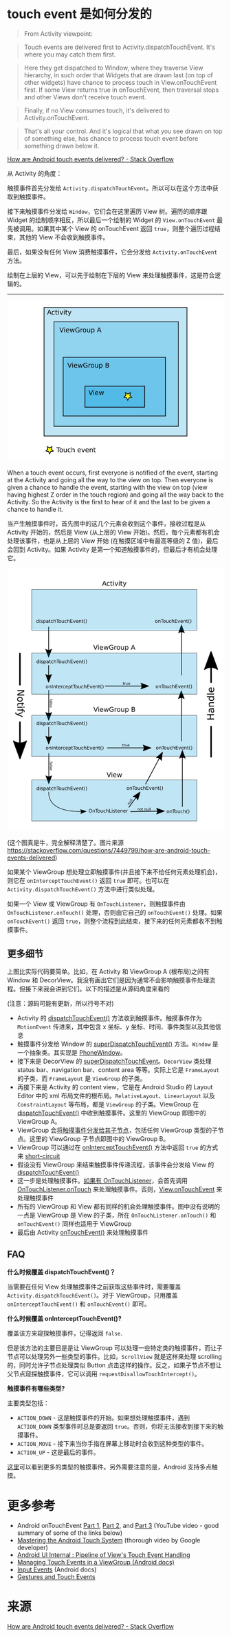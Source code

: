 # touch event 是如何分发的

> From Activity viewpoint:

> Touch events are delivered first to Activity.dispatchTouchEvent. It's where you may catch them first.

> Here they get dispatched to Window, where they traverse View hierarchy, in such order that Widgets that are drawn last (on top of other widgets) have chance to process touch in View.onTouchEvent first. If some View returns true in onTouchEvent, then traversal stops and other Views don't receive touch event.

> Finally, if no View consumes touch, it's delivered to Activity.onTouchEvent.

> That's all your control. And it's logical that what you see drawn on top of something else, has chance to process touch event before something drawn below it.

[How are Android touch events delivered? - Stack Overflow](https://stackoverflow.com/questions/7449799/how-are-android-touch-events-delivered)

从 Activity 的角度：

触摸事件首先分发给 `Activity.dispatchTouchEvent`。所以可以在这个方法中获取到触摸事件。

接下来触摸事件分发给 `Window`，它们会在这里遍历 View 树。遍历的顺序跟 Widget 的绘制顺序相反，所以最后一个绘制的 Widget 的 `View.onTouchEvent` 最先被调用。如果其中某个 View 的 onTouchEvent 返回 `true`，则整个遍历过程结束，其他的 View 不会收到触摸事件。

最后，如果没有任何 View 消费触摸事件，它会分发给 `Activity.onTouchEvent` 方法。

绘制在上层的 View，可以先于绘制在下层的 View 来处理触摸事件，这是符合逻辑的。

---

![](media/15614281991344.jpg)

When a touch event occurs, first everyone is notified of the event, starting at the Activity and going all the way to the view on top. Then everyone is given a chance to handle the event, starting with the view on top (view having highest Z order in the touch region) and going all the way back to the Activity. So the Activity is the first to hear of it and the last to be given a chance to handle it.

当产生触摸事件时，首先图中的这几个元素会收到这个事件，接收过程是从 Activity 开始的，然后是 View (从上层的 View 开始)。然后，每个元素都有机会处理该事件，也是从上层的 View 开始 (在触摸区域中有最高等级的 Z 值)，最后会回到 Activity。如果 Activity 是第一个知道触摸事件的，但最后才有机会处理它。





















![](media/15614296585511.jpg)

(这个图真是牛，完全解释清楚了。图片来源 https://stackoverflow.com/questions/7449799/how-are-android-touch-events-delivered)

如果某个 ViewGroup 想处理立即触摸事件(并且接下来不给任何元素处理机会)，则它在 `onInterceptTouchEvent()` 返回 `true` 即可。也可以在 `Activity.dispatchTouchEvent()` 方法中进行类似处理。

如果一个 View 或 ViewGroup 有 `OnTouchListener`，则触摸事件由 `OnTouchListener.onTouch()` 处理，否则由它自己的 `onTouchEvent()` 处理。如果 `onTouchEvent()` 返回 `true`，则整个流程到此结束，接下来的任何元素都收不到触摸事件。

## 更多细节
上图比实际代码要简单。比如，在 Activity 和 ViewGroup A (根布局)之间有 Window 和 DecorView。我没有画出它们是因为通常不会影响触摸事件处理流程。但接下来我会讲到它们。以下的描述是从源码角度来看的

(注意：源码可能有更新，所以行号不对)

+ Activity 的 [dispatchTouchEvent()](https://android.googlesource.com/platform/frameworks/base/+/master/core/java/android/app/Activity.java#3288) 方法收到触摸事件。触摸事件作为 `MotionEvent` 传进来，其中包含 x 坐标、y 坐标、时间、事件类型以及其他信息
+ 触摸事件分发给 Window 的 [superDispatchTouchEvent()](https://android.googlesource.com/platform/frameworks/base/+/master/core/java/android/view/Window.java#1593) 方法。`Window` 是一个抽象类。其实现是 [PhoneWindow](https://android.googlesource.com/platform/frameworks/base/+/696cba573e651b0e4f18a4718627c8ccecb3bda0/policy/src/com/android/internal/policy/impl/PhoneWindow.java#1241)。
+ 接下来是 DecorView 的 [superDispatchTouchEvent](https://android.googlesource.com/platform/frameworks/base.git/+/master/core/java/com/android/internal/policy/DecorView.java#444)。`DecorView` 类处理 status bar、navigation bar、content area 等等。实际上它是 `FrameLayout` 的子类，而 `FrameLayout` 是 `ViewGroup` 的子类。
+ 再接下来是 Activity 的 content view，它是在 Android Studio 的 Layout Editor 中的 xml 布局文件的根布局。`RelativeLayout`、`LinearLayout` 以及 `ConstraintLayout` 等布局，都是 `ViewGroup` 的子类。ViewGroup 在 [dispatchTouchEvent()](https://android.googlesource.com/platform/frameworks/base/+/master/core/java/android/view/ViewGroup.java#2473) 中收到触摸事件。这里的 ViewGroup 即图中的 ViewGroup A。
+ ViewGroup 会[将触摸事件分发给其子节点](https://android.googlesource.com/platform/frameworks/base/+/master/core/java/android/view/ViewGroup.java#2983)，包括任何 ViewGroup 类型的子节点。这里的 ViewGroup 子节点即图中的 ViewGroup B。
+ ViewGroup 可以通过在 [onInterceptTouchEvent()](https://android.googlesource.com/platform/frameworks/base/+/master/core/java/android/view/ViewGroup.java#3123) 方法中返回 `true` 的方式来 [short-circuit](https://android.googlesource.com/platform/frameworks/base/+/master/core/java/android/view/ViewGroup.java#2504)
+ 假设没有 ViewGroup 来结束触摸事件传递流程，该事件会分发给 View 的 [dispatchTouchEvent()](http://%60dispatchtouchevent%28%29%60/)
+ 这一步是处理触摸事件。[如果有 OnTouchListener](https://android.googlesource.com/platform/frameworks/base/+/android-4.3_r2.1/core/java/android/view/View.java#7379)，会首先调用 [OnTouchListener.onTouch](https://android.googlesource.com/platform/frameworks/base/+/android-4.3_r2.1/core/java/android/view/View.java#17783) 来处理触摸事件。否则，[View.onTouchEvent](https://android.googlesource.com/platform/frameworks/base/+/android-4.3_r2.1/core/java/android/view/View.java#8302) 来处理触摸事件
+ 所有的 ViewGroup 和 View 都有同样的机会处理触摸事件。图中没有说明的一点是 ViewGroup 是 View 的子类，所在 `OnTouchListener.onTouch()` 和 `onTouchEvent()` 同样也适用于 ViewGroup
+ 最后由 Activity [onTouchEvent()](https://android.googlesource.com/platform/frameworks/base/+/master/core/java/android/app/Activity.java#3024) 来处理触摸事件

## FAQ
**什么时候覆盖 dispatchTouchEvent()？**

当需要在任何 View 处理触摸事件之前获取这些事件时，需要覆盖 `Activity.dispatchTouchEvent()`。对于 ViewGroup，只用覆盖 `onInterceptTouchEvent()` 和 `onTouchEvent()` 即可。

**什么时候覆盖 onInterceptTouchEvent()?**

覆盖该方来窥探触摸事件，记得返回 `false`.

但是该方法的主要目是是让 ViewGroup 可以处理一些特定类的触摸事件，而让子节点可以处理另外一些类型的事件。比如，`ScrollView` 就是这样来处理 scrolling 的，同时允许子节点处理类似 Button 点击这样的操作。反之，如果子节点不想让父节点窥探触摸事件，它可以调用 `requestDisallowTouchIntercept()`。

**触摸事件有哪些类型?**

主要类型包括：

+ `ACTION_DOWN` - 这是触摸事件的开始。如果想处理触摸事件，遇到 `ACTION_DOWN` 类型事件时总是要返回 `true`。否则，你将无法接收到接下来的触摸事件。 
+ `ACTION_MOVE` - 接下来当你手指在屏幕上移动时会收到这种类型的事件。
+ `ACTION_UP` - 这是最后的事件。

[这里](https://developer.android.com/reference/android/view/MotionEvent.html)可以看到更多的类型的触摸事件。另外需要注意的是，Android 支持多点触摸。

# 更多参考

+ Android onTouchEvent [Part 1](https://www.youtube.com/watch?v=SYoN-OvdZ3M), [Part 2](https://www.youtube.com/watch?v=nOcznwNEBf4), and [Part 3](https://www.youtube.com/watch?v=GIWQn90av54) (YouTube video - good summary of some of the links below)
+ [Mastering the Android Touch System](https://www.youtube.com/watch?v=EZAoJU-nUyI) (thorough video by Google developer)
+ [Android UI Internal : Pipeline of View's Touch Event Handling](http://pierrchen.blogspot.com/2014/03/pipeline-of-android-touch-event-handling.html)
+ [Managing Touch Events in a ViewGroup (Android docs)](https://developer.android.com/training/gestures/viewgroup.html)
+ [Input Events](https://developer.android.com/guide/topics/ui/ui-events.html) (Android docs)
+ [Gestures and Touch Events](https://github.com/codepath/android_guides/wiki/Gestures-and-Touch-Events)

# 来源 
[How are Android touch events delivered? - Stack Overflow](https://stackoverflow.com/questions/7449799/how-are-android-touch-events-delivered)
